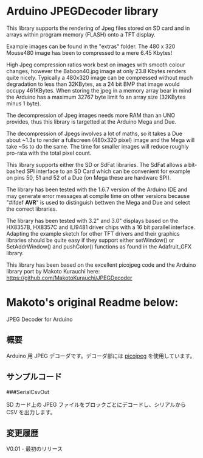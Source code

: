 Arduino JPEGDecoder library
===========

This library supports the rendering of Jpeg files stored on SD card and in arrays within program memory (FLASH) onto a TFT display.

Example images can be found in the "extras" folder. The 480 x 320 Mouse480 image has been to compressed to a mere 6.45 Kbytes!

High Jpeg compression ratios work best on images with smooth colour changes, however the Baboon40.jpg image at only 23.8 Kbytes renders quite nicely. Typically a 480x320 image can be compressed without much degradation to less than 32KBytes, as a 24 bit BMP that image would occupy 461KBytes. When storing the jpeg in a memory array bear in mind the Arduino has a maximum 32767 byte limit fo an array size (32KBytes minus 1 byte).

The decompression of Jpeg images needs more RAM than an UNO provides, thus this library is targetted at the Arduino Mega and Due.

The decompression of Jpegs involves a lot of maths, so it takes a Due about ~1.3s to render a fullscreen (480x320 pixel) image and the Mega will take ~5s to do the same. The time for smaller images will reduce roughly pro-rata with the total pixel count.

This library supports either the SD or SdFat libraries. The SdFat allows a bit-bashed SPI interface to an SD Card which can be convenient for example on pins 50, 51 and 52 of a Due (on Mega these are hardware SPI).

The library has been tested with the 1.6.7 version of the Arduino IDE and may generate error messages at compile time on other versions because "#ifdef __AVR__" is used to distinguish bettwen the Mega and Due and select the correct libraries.

The library has been tested with 3.2" and 3.0" displays based on the HX8357B, HX8357C and ILI9481 driver chips with a 16 bit parallel interface.  Adapting the example sketch for other TFT drivers and their graphics libraries should be quite easy if they support either setWindow() or SetAddrWindow() and pushColor() functions as found in the Adafruit_GFX library.

This library has been based on the excellent picojpeg code and the Arduino library port by Makoto Kurauchi here:
https://github.com/MakotoKurauchi/JPEGDecoder


Makoto's original Readme below:
==============================

JPEG Decoder for Arduino

概要
----
Arduino 用 JPEG デコーダです。デコーダ部には [picojpeg](https://code.google.com/p/picojpeg/) を使用しています。

サンプルコード
----
###SerialCsvOut

SD カード上の JPEG ファイルをブロックごとにデコードし、シリアルから CSV を出力します。

変更履歴
----
V0.01 - 最初のリリース
